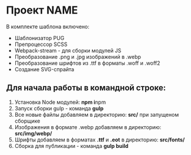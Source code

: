 <h1>Проект NAME</h1>


<p>В комплекте шаблона включено:</p> 
<ul>
  <li>Шаблонизатор PUG</li>
  <li>Препроцессор SCSS</li>
  <li>Webpack-stream - для сборки модулей JS</li>
  <li>Преобразование .png и .jpg изображений в .webp</li>
  <li>Преобразование шрифтов из .ttf в форматы .woff и .woff2</li>
  <li>Создание SVG-спрайта</li>
</ul>

<h2>Для начала работы в командной строке:</h2>
<ol>
	<li>Установка Node модулей: <strong>npm i</strong>npm </li>
	<li>Запуск сборки gulp - команда <strong>gulp</strong></li>
	<li>Все новые файлы добавляем в директорию: <strong>src/</strong> при запущеном сборщике</li>
	<li>Изображения в формате .webp добавляем в директорию: <strong>src/img/webp/</strong></li>
	<li>Шрифты добавляем в форматах <strong>.ttf</strong> и <strong>.eot</strong> в директорию: <strong>src/fonts/</strong></li>
	<li>Сборка для публикации - команда <strong>gulp build</strong></li>
</ol>